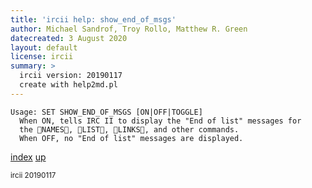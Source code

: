 ```yaml
---
title: 'ircii help: show_end_of_msgs'
author: Michael Sandrof, Troy Rollo, Matthew R. Green
datecreated: 3 August 2020
layout: default
license: ircii
summary: >
  ircii version: 20190117
  create with help2md.pl
---
```

```
Usage: SET SHOW_END_OF_MSGS [ON|OFF|TOGGLE]
  When ON, tells IRC II to display the "End of list" messages for
  the NAMES, LIST, LINKS, and other commands.
  When OFF, no "End of list" messages are displayed.
```

[index](index.html)
[up](..)

<small> ircii 20190117 </small>
